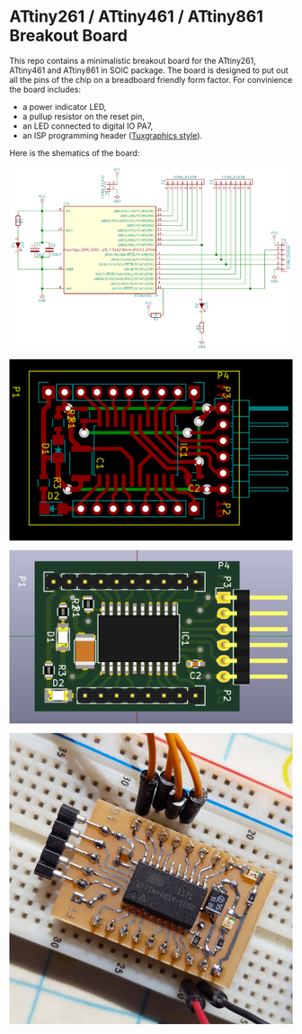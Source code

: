 # ATtiny261 / ATtiny461 / ATtiny861 Breakout Board



This repo contains a minimalistic breakout board for the ATtiny261, ATtiny461 and ATtiny861 in SOIC package. The board is designed to put out all the pins of the chip on a breadboard friendly form factor. For convinience the board includes:
* a power indicator LED,
* a pullup resistor on the reset pin, 
* an LED connected to digital IO PA7,
* an ISP programming header ([Tuxgraphics style](http://www.tuxgraphics.org/electronics/200901/tuxgraphics-isp-header.shtml)).

Here is the shematics of the board:

![Shematic][schematic]

![Layout][pcblayout]

![3dmodel][3dmodel]

![Picture][picture]

[schematic]: https://raw.githubusercontent.com/ffleurey/ATtiny461Breakout/master/schematic.png
[picture]: https://raw.githubusercontent.com/ffleurey/ATtiny461Breakout/master/picture.jpg
[pcblayout]: https://raw.githubusercontent.com/ffleurey/ATtiny461Breakout/master/pcblayout.png
[3dmodel]: https://raw.githubusercontent.com/ffleurey/ATtiny461Breakout/master/3dmodel.png
